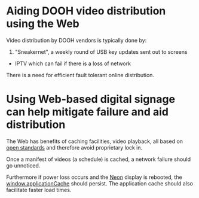 # Aiding DOOH video distribution using the Web

Video distribution by DOOH vendors is typically done by:

1. "Sneakernet", a weekly round of USB key updates sent out to screens
* IPTV which can fail if there is a loss of network

There is a need for efficient fault tolerant online distribution.

# Using Web-based digital signage can help mitigate failure and aid distribution

The Web has benefits of caching facilities, video playback, all based on [open
standards](http://whatwg.org/html) and therefore avoid proprietary lock in.

Once a manifest of videos (a schedule) is cached, a network failure should go unnoticed.

Furthermore if power loss occurs and the [Neon](http://neon.webconverger.com)
display is rebooted, the
[window.applicationCache](www.whatwg.org/specs/web-apps/current-work/multipage/offline.html)
should persist. The application cache should also facilitate faster load times.
